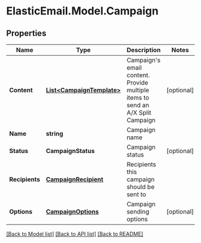 # ElasticEmail.Model.Campaign

## Properties

Name | Type | Description | Notes
------------ | ------------- | ------------- | -------------
**Content** | [**List&lt;CampaignTemplate&gt;**](CampaignTemplate.md) | Campaign&#39;s email content. Provide multiple items to send an A/X Split Campaign | [optional] 
**Name** | **string** | Campaign name | 
**Status** | **CampaignStatus** | Campaign status | [optional] 
**Recipients** | [**CampaignRecipient**](CampaignRecipient.md) | Recipients this campaign should be sent to | 
**Options** | [**CampaignOptions**](CampaignOptions.md) | Campaign sending options | [optional] 

[[Back to Model list]](../README.md#documentation-for-models) [[Back to API list]](../README.md#documentation-for-api-endpoints) [[Back to README]](../README.md)

